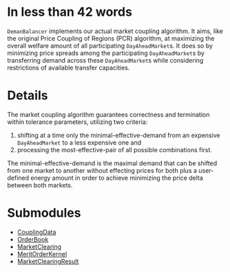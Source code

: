 # In less than 42 words
`DemanBalancer` implements our actual market coupling algorithm.
It aims, like the original Price Coupling of Regions (PCR) algorithm, at maximizing the overall welfare amount of all participating `DayAheadMarket`s.
It does so by minimizing price spreads among the participating `DayAheadMarket`s by transferring demand across these `DayAheadMarket`s while considering restrictions of available transfer capacities.
  
# Details
The market coupling algorithm guarantees correctness and termination within tolerance parameters, utilizing two criteria:
1. shifting at a time only the minimal-effective-demand from an expensive `DayAheadMarket` to a less expensive one and
2. processing the most-effective-pair of all possible combinations first. 

The minimal-effective-demand is the maximal demand that can be shifted from one market to another without effecting prices for both plus a user-defined energy amount in order to achieve minimizing the price delta between both markets.

# Submodules
* [CouplingData](../Comms/CouplingData)
* [OrderBook](../Modules/OrderBook)
* [MarketClearing](../Modules/MarketClearing)
* [MeritOrderKernel](../Modules/MeritOrderKernel)
* [MarketClearingResult](../Modules/MarketClearingResult)
